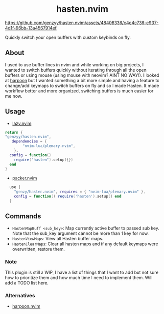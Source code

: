 <div align=center>
<h1>hasten.nvim</h1>
</div>




https://github.com/genzyy/hasten.nvim/assets/48408336/c4e4c736-e937-4d1f-96bb-13a4567914ef


Quickly switch your open buffers with custom keybinds on fly.

## About
I used to use buffer lines in nvim and while working on big projects, I wanted to switch buffers quickly without iterating through all the open buffers or using mouse (using mouse with neovim? AINT NO WAY!). I looked at [harpoon](https://github.com/ThePrimeagen/harpoon) but I wanted something a bit more simple and having a feature to change/add keymaps to switch buffers on fly and so I made Hasten. It made  workflow better and more organized, switching buffers is much easier for me now.

## Usage

- [lazy.nvim](https://github.com/folke/lazy.nvim)

```lua
return {
"genzyy/hasten.nvim",
   dependencies = {
        "nvim-lua/plenary.nvim",
    },
  config = function()
    require("hasten").setup({})
  end
}
```

- [packer.nvim](https://github.com/wbthomason/packer.nvim)
```lua
  use {
    "genzy/hasten.nvim", requires = { "nvim-lua/plenary.nvim" },
    config = function() require('hasten').setup() end
  }
```

## Commands

- `HastenMapBuff <sub_key>`: Map currently active buffer to passed sub key. Note that the sub_key argument cannot be more than 1 key for now.
- `HastenViewMaps`: View all Hasten buffer maps.
- `HastenClearMaps`: Clear all hasten maps and if any default keymaps were overwritten, restore them.


### Note
This plugin is still a WIP, I have a list of things that I want to add but not sure how to prioritize them and how much time I need to implement them. Will add a TODO list here.

### Alternatives

- [harpoon.nvim](https://github.com/ThePrimeagen/harpoon)
